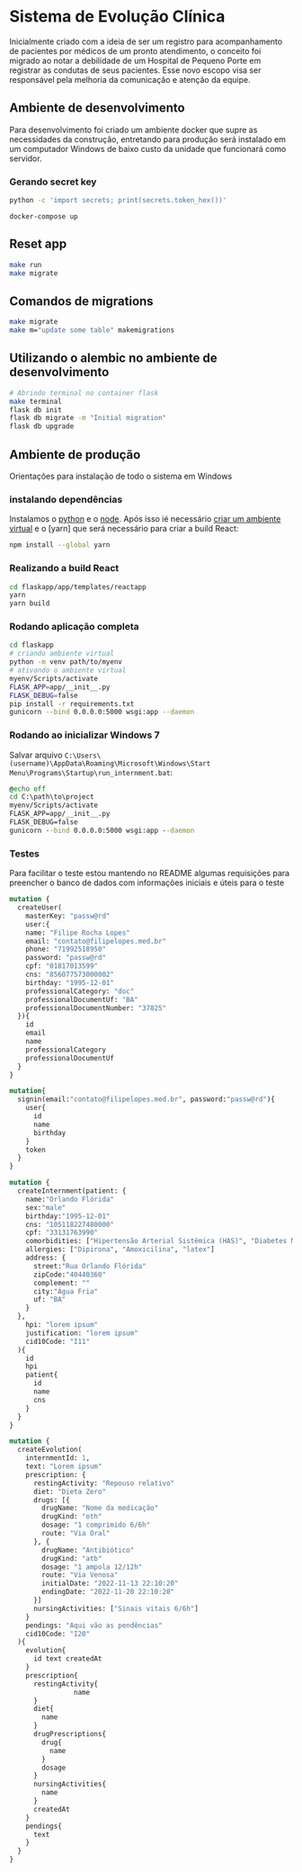 # Sistema de Evolução Clínica

Inicialmente criado com a ideia de ser um registro para acompanhamento de pacientes por médicos de um pronto atendimento, o conceito foi migrado ao notar a debilidade de um Hospital de Pequeno Porte em registrar as condutas de seus pacientes. Esse novo escopo visa ser responsável pela melhoria da comunicação e atenção da equipe.

## Ambiente de desenvolvimento

Para desenvolvimento foi criado um ambiente docker que supre as necessidades da construção, entretando para produção será instalado em um computador Windows de baixo custo da unidade que funcionará como servidor.

### Gerando secret key

```sh
python -c 'import secrets; print(secrets.token_hex())'
```

```
docker-compose up
```

## Reset app

```sh
make run
make migrate
```

## Comandos de migrations

```sh
make migrate
make m="update some table" makemigrations
```

## Utilizando o alembic no ambiente de desenvolvimento

```sh
# Abrindo terminal no container flask
make terminal
flask db init
flask db migrate -m "Initial migration"
flask db upgrade
```

## Ambiente de produção

Orientações para instalação de todo o sistema em Windows

### instalando dependências

Instalamos o [python](https://www.python.org/downloads/) e o [node](https://nodejs.org/en/download/). Após isso ié necessário [criar um ambiente virtual](https://docs.python.org/pt-br/3/library/venv.html#creating-virtual-environments) e o [yarn] que será necessário para criar a build React:

```sh
npm install --global yarn
```

### Realizando a build React

```sh
cd flaskapp/app/templates/reactapp
yarn
yarn build
```

### Rodando aplicação completa

```sh
cd flaskapp
# criando ambiente virtual
python -m venv path/to/myenv
# ativando o ambiente virtual
myenv/Scripts/activate
FLASK_APP=app/__init__.py
FLASK_DEBUG=false
pip install -r requirements.txt
gunicorn --bind 0.0.0.0:5000 wsgi:app --daemon
```

### Rodando ao inicializar Windows 7

Salvar arquivo `C:\Users\(username)\AppData\Roaming\Microsoft\Windows\Start Menu\Programs\Startup\run_internment.bat`:

```bat
@echo off
cd C:\path\to\project
myenv/Scripts/activate
FLASK_APP=app/__init__.py
FLASK_DEBUG=false
gunicorn --bind 0.0.0.0:5000 wsgi:app --daemon
```

### Testes

Para facilitar o teste estou mantendo no README algumas requisições para preencher o banco de dados com informações iniciais e úteis para o teste

```graphql
mutation {
  createUser(
    masterKey: "passw@rd"
    user:{
    name: "Filipe Rocha Lopes"
    email: "contato@filipelopes.med.br"
    phone: "71992518950"
    password: "passw@rd"
    cpf: "01817013599"
    cns: "856077573000002"
    birthday: "1995-12-01"
    professionalCategory: "doc"
    professionalDocumentUf: "BA"
    professionalDocumentNumber: "37825"
  }){
    id
    email
    name
    professionalCategory
    professionalDocumentUf
  }
}
```

```graphql
mutation{
  signin(email:"contato@filipelopes.med.br", password:"passw@rd"){
    user{
      id
      name
      birthday
    }
    token
  }
}
```

```graphql
mutation {
  createInternment(patient: {
    name:"Orlando Flórida"
    sex:"male"
    birthday:"1995-12-01"
    cns: "105118227480000"
    cpf: "33131763990"
    comorbidities: ["Hipertensão Arterial Sistêmica (HAS)", "Diabetes Mellitus (DM)"]
    allergies: ["Dipirona", "Amoxicilina", "latex"]
    address: {
      street:"Rua Orlando Flórida"
      zipCode:"40440360"
      complement: ""
      city:"Água Fria"
      uf: "BA"
    }
  },
  	hpi: "lorem ipsum"
    justification: "lorem ipsum"
    cid10Code: "I11"
  ){
    id
    hpi
    patient{
      id
      name
      cns
    }
  }
}
```

```graphql
mutation {
  createEvolution(
    internmentId: 1,
    text: "Lorem ipsum"
    prescription: {
      restingActivity: "Repouso relativo"
      diet: "Dieta Zero"
      drugs: [{
        drugName: "Nome da medicação"
        drugKind: "oth"
        dosage: "1 comprimido 6/6h"
        route: "Via Oral"
      }, {
        drugName: "Antibiótico"
        drugKind: "atb"
        dosage: "1 ampola 12/12h"
        route: "Via Venosa"
        initialDate: "2022-11-13 22:10:20"
        endingDate: "2022-11-20 22:10:20"
      }]
      nursingActivities: ["Sinais vitais 6/6h"]
    }
    pendings: "Aqui vão as pendências"
    cid10Code: "I20"
  ){
    evolution{
      id text createdAt
    }
    prescription{
      restingActivity{
				name
      }
      diet{
        name
      }
      drugPrescriptions{
        drug{
          name
        }
        dosage
      }
      nursingActivities{
        name
      }
      createdAt
    }
    pendings{
      text
    }
  }
}
```